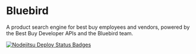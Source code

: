 Bluebird
========
A product search engine for best buy employees and vendors, powered by the Best Buy Developer APIs and the Bluebird team.

[![Nodejitsu Deploy Status Badges](https://webhooks.nodejitsu.com/nodejitsu/handbook.png)](https://webops.nodejitsu.com#nodejitsu/webhooks)